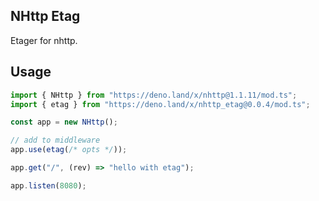 ## NHttp Etag

Etager for nhttp.

## Usage

```ts
import { NHttp } from "https://deno.land/x/nhttp@1.1.11/mod.ts";
import { etag } from "https://deno.land/x/nhttp_etag@0.0.4/mod.ts";

const app = new NHttp();

// add to middleware
app.use(etag(/* opts */));

app.get("/", (rev) => "hello with etag");

app.listen(8080);
```
